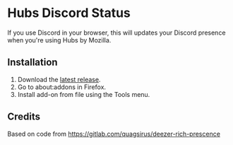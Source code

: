 # Hubs Discord Status

If you use Discord in your browser, this will updates your Discord presence when you're using Hubs by Mozilla.

## Installation

1. Download the [latest release](https://github.com/brianpeiris/hubs-discord-status/releases/download/v1.0/hubs_discord_status-1.0-fx.xpi).
2. Go to about:addons in Firefox.
3. Install add-on from file using the Tools menu.

## Credits

Based on code from https://gitlab.com/quagsirus/deezer-rich-prescence

